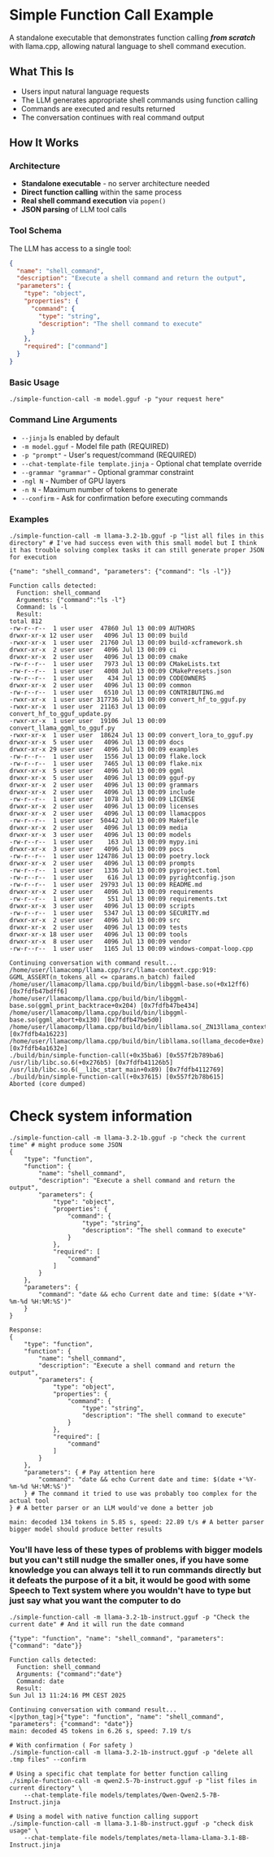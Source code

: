 # Simple Function Call Example

A standalone executable that demonstrates function calling ***from scratch*** with llama.cpp, allowing natural language to shell command execution.

## What This Is

- Users input natural language requests
- The LLM generates appropriate shell commands using function calling
- Commands are executed and results returned
- The conversation continues with real command output

## How It Works

### Architecture
- **Standalone executable** - no server architecture needed
- **Direct function calling** within the same process
- **Real shell command execution** via `popen()`
- **JSON parsing** of LLM tool calls

### Tool Schema
The LLM has access to a single tool:
```json
{
  "name": "shell_command",
  "description": "Execute a shell command and return the output",
  "parameters": {
    "type": "object",
    "properties": {
      "command": {
        "type": "string",
        "description": "The shell command to execute"
      }
    },
    "required": ["command"]
  }
}
```

### Basic Usage
```
./simple-function-call -m model.gguf -p "your request here"
```
### Command Line Arguments
- `--jinja` Is enabled by default
- `-m model.gguf` - Model file path (REQUIRED)
- `-p "prompt"` - User's request/command (REQUIRED)
- `--chat-template-file template.jinja` - Optional chat template override
- `--grammar "grammar"` - Optional grammar constraint
- `-ngl N` - Number of GPU layers
- `-n N` - Maximum number of tokens to generate
- `--confirm` - Ask for confirmation before executing commands

### Examples

```
./simple-function-call -m llama-3.2-1b.gguf -p "list all files in this directory" # I've had success even with this small model but I think it has trouble solving complex tasks it can still generate proper JSON for execution

{"name": "shell_command", "parameters": {"command": "ls -l"}}

Function calls detected:
  Function: shell_command
  Arguments: {"command":"ls -l"}
  Command: ls -l
  Result:
total 812
-rw-r--r--  1 user user  47860 Jul 13 00:09 AUTHORS
drwxr-xr-x 12 user user   4096 Jul 13 00:09 build
-rwxr-xr-x  1 user user  21760 Jul 13 00:09 build-xcframework.sh
drwxr-xr-x  2 user user   4096 Jul 13 00:09 ci
drwxr-xr-x  2 user user   4096 Jul 13 00:09 cmake
-rw-r--r--  1 user user   7973 Jul 13 00:09 CMakeLists.txt
-rw-r--r--  1 user user   4008 Jul 13 00:09 CMakePresets.json
-rw-r--r--  1 user user    434 Jul 13 00:09 CODEOWNERS
drwxr-xr-x  2 user user   4096 Jul 13 00:09 common
-rw-r--r--  1 user user   6510 Jul 13 00:09 CONTRIBUTING.md
-rwxr-xr-x  1 user user 317736 Jul 13 00:09 convert_hf_to_gguf.py
-rwxr-xr-x  1 user user  21163 Jul 13 00:09 convert_hf_to_gguf_update.py
-rwxr-xr-x  1 user user  19106 Jul 13 00:09 convert_llama_ggml_to_gguf.py
-rwxr-xr-x  1 user user  18624 Jul 13 00:09 convert_lora_to_gguf.py
drwxr-xr-x  5 user user   4096 Jul 13 00:09 docs
drwxr-xr-x 29 user user   4096 Jul 13 00:09 examples
-rw-r--r--  1 user user   1556 Jul 13 00:09 flake.lock
-rw-r--r--  1 user user   7465 Jul 13 00:09 flake.nix
drwxr-xr-x  5 user user   4096 Jul 13 00:09 ggml
drwxr-xr-x  5 user user   4096 Jul 13 00:09 gguf-py
drwxr-xr-x  2 user user   4096 Jul 13 00:09 grammars
drwxr-xr-x  2 user user   4096 Jul 13 00:09 include
-rw-r--r--  1 user user   1078 Jul 13 00:09 LICENSE
drwxr-xr-x  2 user user   4096 Jul 13 00:09 licenses
drwxr-xr-x  2 user user   4096 Jul 13 00:09 llamacppos
-rw-r--r--  1 user user  50442 Jul 13 00:09 Makefile
drwxr-xr-x  2 user user   4096 Jul 13 00:09 media
drwxr-xr-x  3 user user   4096 Jul 13 00:09 models
-rw-r--r--  1 user user    163 Jul 13 00:09 mypy.ini
drwxr-xr-x  3 user user   4096 Jul 13 00:09 pocs
-rw-r--r--  1 user user 124786 Jul 13 00:09 poetry.lock
drwxr-xr-x  2 user user   4096 Jul 13 00:09 prompts
-rw-r--r--  1 user user   1336 Jul 13 00:09 pyproject.toml
-rw-r--r--  1 user user    616 Jul 13 00:09 pyrightconfig.json
-rw-r--r--  1 user user  29793 Jul 13 00:09 README.md
drwxr-xr-x  2 user user   4096 Jul 13 00:09 requirements
-rw-r--r--  1 user user    551 Jul 13 00:09 requirements.txt
drwxr-xr-x  3 user user   4096 Jul 13 00:09 scripts
-rw-r--r--  1 user user   5347 Jul 13 00:09 SECURITY.md
drwxr-xr-x  2 user user   4096 Jul 13 00:09 src
drwxr-xr-x  2 user user   4096 Jul 13 00:09 tests
drwxr-xr-x 18 user user   4096 Jul 13 00:09 tools
drwxr-xr-x  8 user user   4096 Jul 13 00:09 vendor
-rw-r--r--  1 user user   1165 Jul 13 00:09 windows-compat-loop.cpp

Continuing conversation with command result...
/home/user/llamacomp/llama.cpp/src/llama-context.cpp:919: GGML_ASSERT(n_tokens_all <= cparams.n_batch) failed
/home/user/llamacomp/llama.cpp/build/bin/libggml-base.so(+0x12ff6) [0x7fdfb47bdff6]
/home/user/llamacomp/llama.cpp/build/bin/libggml-base.so(ggml_print_backtrace+0x204) [0x7fdfb47be434]
/home/user/llamacomp/llama.cpp/build/bin/libggml-base.so(ggml_abort+0x130) [0x7fdfb47be5d0]
/home/user/llamacomp/llama.cpp/build/bin/libllama.so(_ZN13llama_context6decodeERK11llama_batch+0x14c3) [0x7fdfb4a16223]
/home/user/llamacomp/llama.cpp/build/bin/libllama.so(llama_decode+0xe) [0x7fdfb4a1632e]
./build/bin/simple-function-call(+0x35ba6) [0x557f2b789ba6]
/usr/lib/libc.so.6(+0x276b5) [0x7fdfb41126b5]
/usr/lib/libc.so.6(__libc_start_main+0x89) [0x7fdfb4112769]
./build/bin/simple-function-call(+0x37615) [0x557f2b78b615]
Aborted (core dumped)
```

# Check system information

```
./simple-function-call -m llama-3.2-1b.gguf -p "check the current time" # might produce some JSON
{
    "type": "function",
    "function": {
        "name": "shell_command",
        "description": "Execute a shell command and return the output",
        "parameters": {
            "type": "object",
            "properties": {
                "command": {
                    "type": "string",
                    "description": "The shell command to execute"
                }
            },
            "required": [
                "command"
            ]
        }
    },
    "parameters": {
        "command": "date && echo Current date and time: $(date +'%Y-%m-%d %H:%M:%S')"
    }
}

Response:
{
    "type": "function",
    "function": {
        "name": "shell_command",
        "description": "Execute a shell command and return the output",
        "parameters": {
            "type": "object",
            "properties": {
                "command": {
                    "type": "string",
                    "description": "The shell command to execute"
                }
            },
            "required": [
                "command"
            ]
        }
    },
    "parameters": { # Pay attention here
        "command": "date && echo Current date and time: $(date +'%Y-%m-%d %H:%M:%S')"
    } # The command it tried to use was probably too complex for the actual tool
} # A better parser or an LLM would've done a better job

main: decoded 134 tokens in 5.85 s, speed: 22.89 t/s # A better parser bigger model should produce better results
```
### You'll have less of these types of problems with bigger models but you can't still nudge the smaller ones, if you have some knowledge you can always tell it to run commands directly but it defeats the purpose of it a bit, it would be good with some Speech to Text system where you wouldn't have to type but just say what you want the computer to do
```
./simple-function-call -m llama-3.2-1b-instruct.gguf -p "Check the current date" # And it will run the date command

{"type": "function", "name": "shell_command", "parameters": {"command": "date"}}

Function calls detected:
  Function: shell_command
  Arguments: {"command":"date"}
  Command: date
  Result:
Sun Jul 13 11:24:16 PM CEST 2025

Continuing conversation with command result...
<|python_tag|>{"type": "function", "name": "shell_command", "parameters": {"command": "date"}}
main: decoded 45 tokens in 6.26 s, speed: 7.19 t/s

# With confirmation ( For safety )
./simple-function-call -m llama-3.2-1b-instruct.gguf -p "delete all .tmp files" --confirm

# Using a specific chat template for better function calling
./simple-function-call -m qwen2.5-7b-instruct.gguf -p "list files in current directory" \
    --chat-template-file models/templates/Qwen-Qwen2.5-7B-Instruct.jinja

# Using a model with native function calling support
./simple-function-call -m llama-3.1-8b-instruct.gguf -p "check disk usage" \
    --chat-template-file models/templates/meta-llama-Llama-3.1-8B-Instruct.jinja
```
